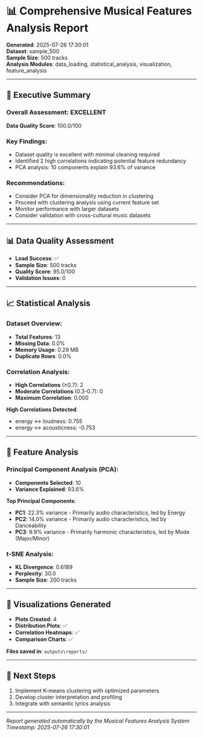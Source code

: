 # 📊 Comprehensive Musical Features Analysis Report

**Generated**: 2025-07-26 17:30:01  
**Dataset**: sample_500  
**Sample Size**: 500 tracks  
**Analysis Modules**: data_loading, statistical_analysis, visualization, feature_analysis

---

## 🎯 Executive Summary

### Overall Assessment: EXCELLENT

**Data Quality Score**: 100.0/100

### Key Findings:
- Dataset quality is excellent with minimal cleaning required
- Identified 2 high correlations indicating potential feature redundancy
- PCA analysis: 10 components explain 93.6% of variance

### Recommendations:
- Consider PCA for dimensionality reduction in clustering
- Proceed with clustering analysis using current feature set
- Monitor performance with larger datasets
- Consider validation with cross-cultural music datasets

---

## 📊 Data Quality Assessment

- **Load Success**: ✅
- **Sample Size**: 500 tracks
- **Quality Score**: 95.0/100
- **Validation Issues**: 0

---

## 📈 Statistical Analysis

### Dataset Overview:
- **Total Features**: 13
- **Missing Data**: 0.0%
- **Memory Usage**: 0.29 MB
- **Duplicate Rows**: 0.0%

### Correlation Analysis:
- **High Correlations** (≥0.7): 2
- **Moderate Correlations** (0.3-0.7): 0
- **Maximum Correlation**: 0.000

**High Correlations Detected**:
- energy ↔ loudness: 0.755
- energy ↔ acousticness: -0.753

---

## 🔬 Feature Analysis

### Principal Component Analysis (PCA):
- **Components Selected**: 10
- **Variance Explained**: 93.6%

**Top Principal Components**:
- **PC1**: 22.3% variance - Primarily audio characteristics, led by Energy
- **PC2**: 14.0% variance - Primarily audio characteristics, led by Danceability
- **PC3**: 9.9% variance - Primarily harmonic characteristics, led by Mode (Major/Minor)

### t-SNE Analysis:
- **KL Divergence**: 0.6189
- **Perplexity**: 30.0
- **Sample Size**: 200 tracks

---

## 🎨 Visualizations Generated

- **Plots Created**: 4
- **Distribution Plots**: ✅
- **Correlation Heatmaps**: ✅
- **Comparison Charts**: ✅

**Files saved in**: `outputs\reports/`

---

## 🚀 Next Steps

1. Implement K-means clustering with optimized parameters
1. Develop cluster interpretation and profiling
1. Integrate with semantic lyrics analysis

---

*Report generated automatically by the Musical Features Analysis System*  
*Timestamp: 2025-07-26 17:30:01*
